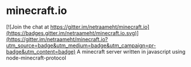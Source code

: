 # minecraft.io

[![Join the chat at https://gitter.im/netraameht/minecraft.io](https://badges.gitter.im/netraameht/minecraft.io.svg)](https://gitter.im/netraameht/minecraft.io?utm_source=badge&utm_medium=badge&utm_campaign=pr-badge&utm_content=badge)
A minecraft server written in javascript using node-minecraft-protocol
